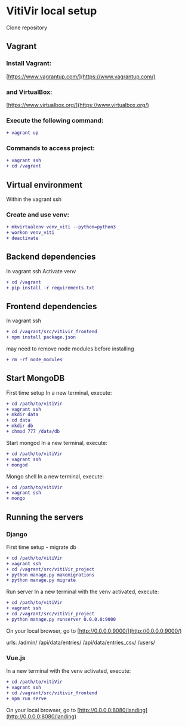 # VitiVir local setup

Clone repository

## Vagrant
### Install Vagrant:
[https://www.vagrantup.com/](https://www.vagrantup.com/)

### and VirtualBox:
[https://www.virtualbox.org/](https://www.virtualbox.org/)

### Execute the following command:
```diff
+ vagrant up
```

### Commands to access project:
```diff
+ vagrant ssh
+ cd /vagrant
```

## Virtual environment
Within the vagrant ssh

### Create and use venv:
```diff
+ mkvirtualenv venv_viti --python=python3
+ workon venv_viti
+ deactivate
```

## Backend dependencies
In vagrant ssh
Activate venv
```diff
+ cd /vagrant
+ pip install -r requirements.txt
```

## Frontend dependencies
In vagrant ssh
```diff
+ cd /vagrant/src/vitivir_frontend
+ npm install package.json
```
may need to remove node modules before installing
```diff
+ rm -rf node_modules
```

## Start MongoDB
First time setup
In a new terminal, execute:
```diff
+ cd /path/to/vitiVir
+ vagrant ssh
+ mkdir data
+ cd data
+ mkdir db
+ chmod 777 /data/db
```

Start mongod
In a new terminal, execute:
```diff
+ cd /path/to/vitiVir
+ vagrant ssh
+ mongod
```

Mongo shell 
In a new terminal, execute:
```diff
+ cd /path/to/vitiVir
+ vagrant ssh
+ mongo
```

## Running the servers
### Django
First time setup - migrate db
```diff
+ cd /path/to/vitiVir
+ vagrant ssh
+ cd /vagrant/src/vitiVir_project
+ python manage.py makemigrations
+ python manage.py migrate
```

Run server
In a new terminal with the venv activated, execute:
```diff
+ cd /path/to/vitiVir
+ vagrant ssh
+ cd /vagrant/src/vitiVir_project
+ python manage.py runserver 0.0.0.0:9000
```
On your local browser, go to [http://0.0.0.0:9000/](http://0.0.0.0:9000/)

urls:
/admin/
/api/data/entries/
/api/data/entries_csv/
/users/

### Vue.js
In a new terminal with the venv activated, execute:
```diff
+ cd /path/to/vitiVir
+ vagrant ssh
+ cd /vagrant/src/vitivir_frontend
+ npm run serve
```
On your local browser, go to  [http://0.0.0.0:8080/landing](http://0.0.0.0:8080/landing)

